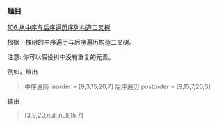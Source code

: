 ### 题目
[106.从中序与后序遍历序列构造二叉树](https://leetcode-cn.com/problems/construct-binary-tree-from-inorder-and-postorder-traversal/)

根据一棵树的中序遍历与后序遍历构造二叉树。

注意:
你可以假设树中没有重复的元素。

例如，给出
>中序遍历 inorder = [9,3,15,20,7]
后序遍历 postorder = [9,15,7,20,3]

输出
>[3,9,20,null,null,15,7]